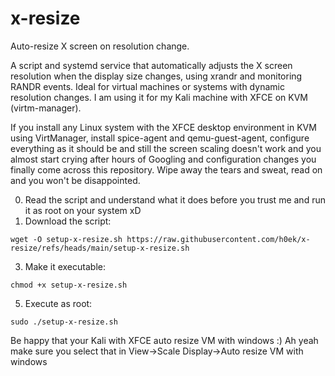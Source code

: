 # x-resize
Auto-resize X screen on resolution change.

A script and systemd service that automatically adjusts the X screen resolution when the display size changes, using xrandr and monitoring RANDR events. Ideal for virtual machines or systems with dynamic resolution changes.
I am using it for my Kali machine with XFCE on KVM (virtm-manager).

If you install any Linux system with the XFCE desktop environment in KVM using VirtManager, install spice-agent and qemu-guest-agent, configure everything as it should be and still the screen scaling doesn't work and you almost start crying after hours of Googling and configuration changes you finally come across this repository. Wipe away the tears and sweat, read on and you won't be disappointed.

0. Read the script and understand what it does before you trust me and run it as root on your system xD
1. Download the script:
```
wget -O setup-x-resize.sh https://raw.githubusercontent.com/h0ek/x-resize/refs/heads/main/setup-x-resize.sh
```
3. Make it executable:
```
chmod +x setup-x-resize.sh
```
5. Execute as root:
```
sudo ./setup-x-resize.sh
```

Be happy that your Kali with XFCE auto resize VM with windows :) Ah yeah make sure you select that in View->Scale Display->Auto resize VM with windows
